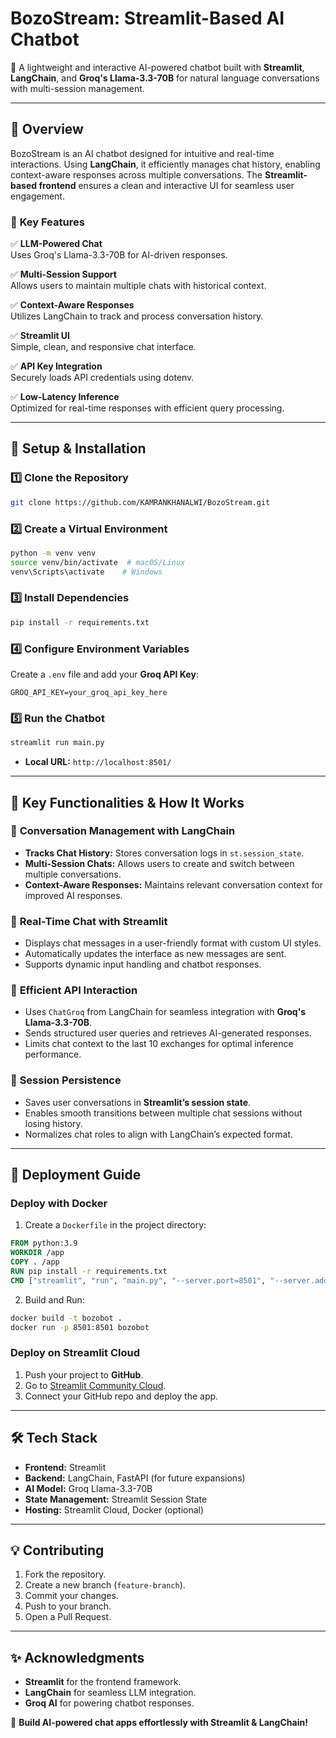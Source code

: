 # BozoStream: Streamlit-Based AI Chatbot

🚀 A lightweight and interactive AI-powered chatbot built with **Streamlit**, **LangChain**, and **Groq's Llama-3.3-70B** for natural language conversations with multi-session management.

---

## 📌 Overview

BozoStream is an AI chatbot designed for intuitive and real-time interactions. Using **LangChain**, it efficiently manages chat history, enabling context-aware responses across multiple conversations. The **Streamlit-based frontend** ensures a clean and interactive UI for seamless user engagement.

### 🎯 **Key Features**

✅ **LLM-Powered Chat**  
Uses Groq's Llama-3.3-70B for AI-driven responses.

✅ **Multi-Session Support**  
Allows users to maintain multiple chats with historical context.

✅ **Context-Aware Responses**  
Utilizes LangChain to track and process conversation history.

✅ **Streamlit UI**  
Simple, clean, and responsive chat interface.

✅ **API Key Integration**  
Securely loads API credentials using dotenv.

✅ **Low-Latency Inference**  
Optimized for real-time responses with efficient query processing.

---

## 🔧 Setup & Installation

### 1️⃣ Clone the Repository

```bash
git clone https://github.com/KAMRANKHANALWI/BozoStream.git
```

### 2️⃣ Create a Virtual Environment

```bash
python -m venv venv
source venv/bin/activate  # macOS/Linux
venv\Scripts\activate    # Windows
```

### 3️⃣ Install Dependencies

```bash
pip install -r requirements.txt
```

### 4️⃣ Configure Environment Variables

Create a `.env` file and add your **Groq API Key**:

```env
GROQ_API_KEY=your_groq_api_key_here
```

### 5️⃣ Run the Chatbot

```bash
streamlit run main.py
```

- **Local URL:** `http://localhost:8501/`

---

## 📌 Key Functionalities & How It Works

### 🔹 **Conversation Management with LangChain**

- **Tracks Chat History:** Stores conversation logs in `st.session_state`.
- **Multi-Session Chats:** Allows users to create and switch between multiple conversations.
- **Context-Aware Responses:** Maintains relevant conversation context for improved AI responses.

### 🔹 **Real-Time Chat with Streamlit**

- Displays chat messages in a user-friendly format with custom UI styles.
- Automatically updates the interface as new messages are sent.
- Supports dynamic input handling and chatbot responses.

### 🔹 **Efficient API Interaction**

- Uses `ChatGroq` from LangChain for seamless integration with **Groq's Llama-3.3-70B**.
- Sends structured user queries and retrieves AI-generated responses.
- Limits chat context to the last 10 exchanges for optimal inference performance.

### 🔹 **Session Persistence**

- Saves user conversations in **Streamlit’s session state**.
- Enables smooth transitions between multiple chat sessions without losing history.
- Normalizes chat roles to align with LangChain’s expected format.

---

## 🚀 Deployment Guide

### **Deploy with Docker**

1. Create a `Dockerfile` in the project directory:

```dockerfile
FROM python:3.9
WORKDIR /app
COPY . /app
RUN pip install -r requirements.txt
CMD ["streamlit", "run", "main.py", "--server.port=8501", "--server.address=0.0.0.0"]
```

2. Build and Run:

```bash
docker build -t bozobot .
docker run -p 8501:8501 bozobot
```

### **Deploy on Streamlit Cloud**

1. Push your project to **GitHub**.
2. Go to [Streamlit Community Cloud](https://share.streamlit.io/).
3. Connect your GitHub repo and deploy the app.

---

## 🛠 Tech Stack

- **Frontend:** Streamlit
- **Backend:** LangChain, FastAPI (for future expansions)
- **AI Model:** Groq Llama-3.3-70B
- **State Management:** Streamlit Session State
- **Hosting:** Streamlit Cloud, Docker (optional)

---

## 💡 Contributing

1. Fork the repository.
2. Create a new branch (`feature-branch`).
3. Commit your changes.
4. Push to your branch.
5. Open a Pull Request.

---

## ✨ Acknowledgments

- **Streamlit** for the frontend framework.
- **LangChain** for seamless LLM integration.
- **Groq AI** for powering chatbot responses.

🚀 **Build AI-powered chat apps effortlessly with Streamlit & LangChain!**
